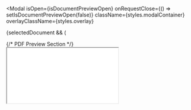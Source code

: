  <Modal
  isOpen={isDocumentPreviewOpen}
  onRequestClose={() => setIsDocumentPreviewOpen(false)}
  className={styles.modalContainer}
  overlayClassName={styles.overlay}
>
  {selectedDocument && (
    <div className={styles.modalContent}>
      {/* PDF Preview Section */}
      <div className={styles.previewSection}>
        <iframe 
          src={selectedDocument.url} 
          className={styles.previewIframe}
          title={selectedDocument.filename}
        />
      </div>

      {/* Metadata Section */}
      <div className={styles.metadataSection}>
        <h2 className={styles.documentTitle}>{selectedDocument.filename}</h2>
        <div className={styles.metadataContent}>
          <h3>Metadata</h3>
          <pre className={styles.metadataJson}>
            {selectedDocument.metadata
              ? JSON.stringify(selectedDocument.metadata, null, 2)
              : "No metadata available"}
          </pre>
        </div>
        <button 
          onClick={() => setIsDocumentPreviewOpen(false)} 
          className={styles.closeModalButton}
        >
          Close
        </button>
      </div>
    </div>
  )}
</Modal>



/* DashboardTable.module.css */

.documentTableContainer {
  background-color: #ffffff;
  border-radius: 12px;
  box-shadow: 0 4px 6px rgba(0, 0, 0, 0.1);
  padding: 20px;
  max-width: 1200px;
  margin: 0 auto;
}

.tableHeader {
  display: flex;
  justify-content: space-between;
  align-items: center;
  margin-bottom: 20px;
}

.tableHeader h3 {
  font-size: 24px;
  font-weight: 600;
  color: #333;
}

.headerActions {
  display: flex;
  align-items: center;
}

.refreshButton {
  background-color: #6a11cb;
  color: white;
  border: none;
  padding: 8px 16px;
  border-radius: 4px;
  cursor: pointer;
  transition: background-color 0.3s ease;
  font-size: 14px;
  display: flex;
  align-items: center;
  gap: 8px;
}

.refreshButton:hover {
  background-color: #45a049;
}

.refreshButton:disabled {
  background-color: #cccccc;
  cursor: not-allowed;
}

.documentTable {
  width: 100%;
  border-collapse: collapse;
  margin-top: 20px;
}

.documentTable th,
.documentTable td {
  border: 1px solid #ddd;
  padding: 12px 16px;
  text-align: left;
  font-size: 14px;
  color: #333;
}

.documentTable th {
  background-color: #f4f4f4;
  font-weight: 600;
}

.documentTable tr:nth-child(even) {
  background-color: #f9f9f9;
}

.documentTable tr:hover {
  background-color: #e2e2e2;
}

.documentRow td {
  font-size: 14px;
}

.actionButtons {
  display: flex;
  gap: 12px;
}

.viewButton, .downloadButton {
  background-color: #6a11cb;
  color: white;
  border: none;
  padding: 8px 16px;
  border-radius: 4px;
  cursor: pointer;
  transition: background-color 0.3s ease;
}

.viewButton:hover, .downloadButton:hover {
  background-color: #0056b3;
}

.seeMoreButton {
  background-color: #6a11cb;
  color: white;
  border: none;
  padding: 6px 12px;
  border-radius: 4px;
  cursor: pointer;
  font-size: 14px;
}

.seeMoreButton:hover {
  background-color: #6a11ca;
}

.emptyRow {
  text-align: center;
}

.emptyContent {
  display: flex;
  justify-content: center;
  align-items: center;
  flex-direction: column;
  padding: 20px;
}

.emptyIcon {
  font-size: 48px;
  color: #ccc;
}

.loadingRow {
  text-align: center;
}

.loadingContent {
  display: flex;
  justify-content: center;
  align-items: center;
  flex-direction: column;
  padding: 20px;
}

.loadingIcon {
  font-size: 36px;
  margin-right: 8px;
}

.pagination {
  display: flex;
  justify-content: center;
  gap: 20px;
  margin-top: 20px;
}

.pagination button {
  background-color: #007bff;
  color: white;
  border: none;
  padding: 8px 16px;
  border-radius: 4px;
  cursor: pointer;
  transition: background-color 0.3s ease;
}

.pagination button:disabled {
  background-color: #cccccc;
  cursor: not-allowed;
}

.pagination button:hover {
  background-color: #0056b3;
}

.modal {
  background-color: white;
  padding: 20px;
  border-radius: 8px;
  max-width: 600px;
  margin: 0 auto;
}

.modal h2 {
  font-size: 18px;
  font-weight: 600;
  color: #333;
}

.closeModalButton {
  background-color: #f44336;
  color: white;
  padding: 8px 16px;
  border: none;
  border-radius: 4px;
  cursor: pointer;
  margin-top: 20px;
  font-size: 14px;
}

.closeModalButton:hover {
  background-color: #e53935;
}

.overlay {
  background-color: rgba(0, 0, 0, 0.5);
  position: fixed;
  top: 0;
  left: 0;
  right: 0;
  bottom: 0;
  display: flex;
  justify-content: center;
  align-items: center;
}
/* Modal Container */
.modalContainer {
  display: flex;
  width: 90%;
  max-width: 1200px;
  height: 80vh;
  background-color: #ffffff;
  border-radius: 12px;
  overflow: hidden;
  box-shadow: 0 4px 10px rgba(0, 0, 0, 0.2);
}

/* Overlay */
.overlay {
  background-color: rgba(0, 0, 0, 0.6);
  position: fixed;
  top: 0;
  left: 0;
  right: 0;
  bottom: 0;
  display: flex;
  justify-content: center;
  align-items: center;
}

/* Preview Section */
.previewSection {
  flex: 1.5;
  background-color: #f8f8f8;
  border-right: 2px solid #e0e0e0;
}

.previewIframe {
  width: 100%;
  height: 100%;
  border: none;
}

/* Metadata Section */
.metadataSection {
  flex: 1;
  padding: 20px;
  overflow-y: auto;
}

.documentTitle {
  font-size: 20px;
  font-weight: bold;
  color: #333;
  margin-bottom: 20px;
  text-align: center;
}

.metadataContent {
  background-color: #f9f9f9;
  padding: 15px;
  border-radius: 8px;
  border: 1px solid #e0e0e0;
  overflow-y: auto;
}

.metadataContent h3 {
  font-size: 18px;
  font-weight: bold;
  color: #6a11cb;
  margin-bottom: 10px;
}

.metadataJson {
  background-color: #f0f0f0;
  color: #333;
  font-size: 14px;
  font-family: monospace;
  padding: 10px;
  border-radius: 6px;
  white-space: pre-wrap;
  overflow-wrap: break-word;
  border: 1px solid #ddd;
}

/* Close Button */
.closeModalButton {
  background-color: #e53935;
  color: #ffffff;
  border: none;
  padding: 10px 20px;
  border-radius: 6px;
  cursor: pointer;
  font-size: 14px;
  display: block;
  margin: 20px auto 0;
  text-align: center;
  transition: background-color 0.3s ease;
}

.closeModalButton:hover {
  background-color: #d32f2f;
}
